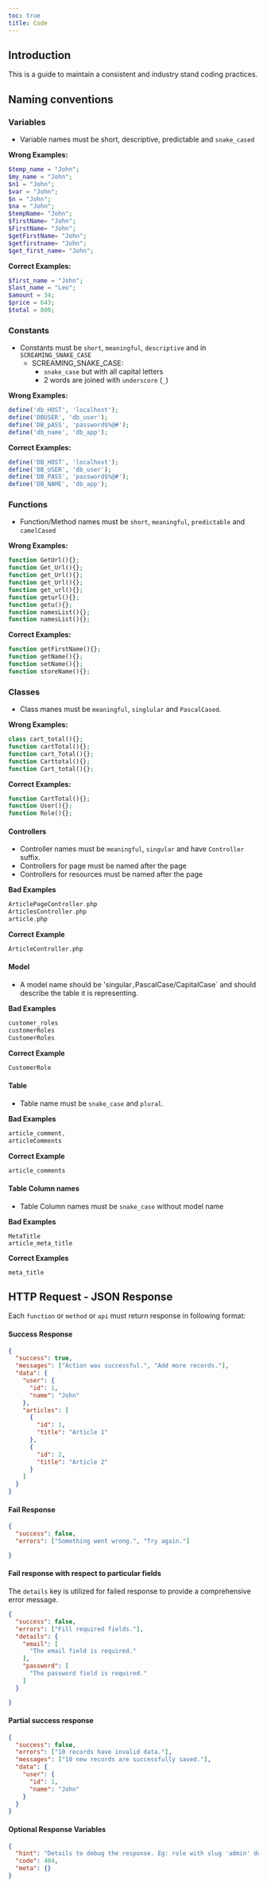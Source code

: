 ```yaml
---
toc: true
title: Code
---
```


## Introduction

This is a guide to maintain a consistent and industry stand coding practices.

## Naming conventions

### Variables

- Variable names must be short, descriptive, predictable and `snake_cased`

**Wrong Examples:**

```php
$temp_name = "John";
$my_name = "John";
$n1 = "John";
$var = "John";
$n = "John";
$na = "John";
$tempName= "John";
$firstName= "John";
$FirstName= "John";
$getFirstName= "John";
$getfirstname= "John";
$get_first_name= "John";
```

**Correct Examples:**
```php
$first_name = "John";
$last_name = "Leo";
$amount = 34;
$price = 643;
$total = 800;
```

### Constants

- Constants must be `short`,  `meaningful`,  `descriptive` and in `SCREAMING_SNAKE_CASE`
  - SCREAMING_SNAKE_CASE:
    - `snake_case` but with all capital letters
    - 2 words are joined with `underscore` (`_`)

**Wrong Examples:**

```php
define('db_HOST', 'localhost'); 
define('DBUSER', 'db_user'); 
define('DB_pASS', 'password$%@#');
define('db_name', 'db_app');
```

**Correct Examples:**
```php
define('DB_HOST', 'localhost'); 
define('DB_USER', 'db_user'); 
define('DB_PASS', 'password$%@#');
define('DB_NAME', 'db_app');
```

### Functions

- Function/Method names must be `short`, `meaningful`,  `predictable` and `camelCased`

**Wrong Examples:**

```php
function GetUrl(){};
function Get_Url(){};
function get_Url(){};
function get_Url(){};
function get_url(){};
function geturl(){};
function getu(){};
function namesList(){};
function namesList(){};
```

**Correct Examples:**
```php
function getFirstName(){};
function getName(){};
function setName(){};
function storeName(){};
```


### Classes

- Class manes must be `meaningful`, `singlular` and `PascalCased`.

**Wrong Examples:**

```php
class cart_total(){};
function cartTotal(){};
function cart_Total(){};
function Carttotal(){};
function Cart_total(){};
```

**Correct Examples:**
```php
function CartTotal(){};
function User(){};
function Role(){};
```

#### Controllers

- Controller names must be `meaningful`, `singular` and have `Controller` suffix.
- Controllers for page must be named after the page
- Controllers for resources must be named after the page

**Bad Examples**
```php
ArticlePageController.php
ArticlesController.php
article.php
```


**Correct Example**
```php
ArticleController.php
```

#### Model
- A model name should be 'singular` , `PascalCase/CapitalCase` and should describe the table it is representing.

**Bad Examples**
```php
customer_roles
customerRoles
CustomerRoles
```


**Correct Example**
```php
CustomerRole
```
#### Table
- Table name must be `snake_case` and `plural`.

**Bad Examples**
```php
article_comment, 
articleComments
```

**Correct Example**
```php
article_comments
```

#### Table Column names
- Table Column names must be `snake_case` without model name

**Bad Examples**
```text
MetaTitle 
article_meta_title
```

**Correct Examples**
```text
meta_title
```

## HTTP Request - JSON Response

Each `function` or `method` or `api` must return response in following format:

#### Success Response

```json
{
  "success": true,
  "messages": ["Action was successful.", "Add more records."],
  "data": {
    "user": {
      "id": 1,
      "name": "John"
    },
    "articles": [
      {
        "id": 1,
        "title": "Article 1"
      },
      {
        "id": 2,
        "title": "Article 2"
      }
    ]
  }
}
```

#### Fail Response
```json
{
  "success": false,
  "errors": ["Something went wrong.", "Try again."]

}
```

#### Fail response with respect to particular fields
The `details` key is utilized for failed response to provide a comprehensive error message.
```json
{
  "success": false,
  "errors": ["Fill required fields."],
  "details": {
    "email": [
      "The email field is required."
    ],
    "password": [
      "The password field is required."
    ]
  }

}
```

#### Partial success response
```json
{
  "success": false,
  "errors": ["10 records have invalid data."],
  "messages": ["10 new records are successfully saved."],
  "data": {
    "user": {
      "id": 1,
      "name": "John"
    }
  }
}
```

#### Optional Response Variables
```json
{
  "hint": "Details to debug the response. Eg: role with slug 'admin' does note exist.",
  "code": 404,
  "meta": {}
}
```
